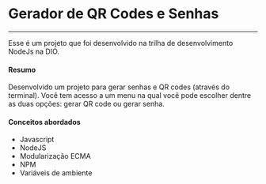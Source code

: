 <h1>Gerador de QR Codes e Senhas</h1>

<hr>
<p>Esse é um projeto que foi desenvolvido na trilha de desenvolvimento NodeJs na DIO.</p>

<h4>Resumo</h4>
<p>Desenvolvido um projeto para gerar senhas e QR codes (através do terminal). Você tem acesso a um menu na qual você pode escolher dentre as duas opções: gerar QR code ou gerar senha.</p>

<h4>Conceitos abordados</h4>
<ul>
  <li>Javascript</li>
  <li>NodeJS</li>
  <li>Modularização ECMA</li>
  <li>NPM</li>
  <li>Variáveis de ambiente</li>
</ul>
